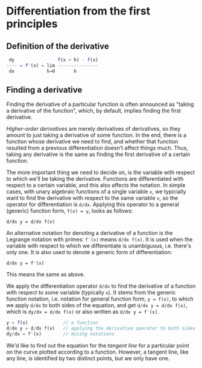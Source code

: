 # Differentiation from the first principles

## Definition of the derivative

```js
 dy                f(x + h) - f(x)
---- = f′(x) = lim ---------------
 dx            h→0       h
```

## Finding a derivative

Finding the derivative of a particular function is often announced as "taking a derivative of the function", which, by default, implies finding the first derivative.

*Higher-order derivatives* are merely derivatives of derivatives, so they amount to just taking a derivative of some function. In the end, there is a function whose derivative we need to find, and whether that function resulted from a previous differentiation doesn't affect things much. Thus, taking any derivative is the same as finding the first derivative of a certain function.

The more important thing we need to decide on, is the variable with respect to which we'll be taking the derivative. Functions are differentiated with respect to a certain variable, and this also affects the notation. In simple cases, with unary algebraic functions of a single variable `x`, we typicially want to find the derivative with respect to the same variable `x`, so the operator for differentiation is `d/dx`. Applying this operator to a general (generic) function form, `f(x) = y`, looks as follows:

    d/dx y = d/dx f(x)

An alternative notation for denoting a derivative of a function is the Legrange notation with primes: `f′(x)` means `d/dx f(x)`. It is used when the variable with respect to which we differentiate is unambiguous, i.e. there's only one. It is also used to denote a generic form of differentiation:

    d/dx y = f′(x)

This means the same as above.




We apply the differentiation operator `d/dx` to find the derivative of a function with respect to some variable (typically `x`). It stems from the generic function notation, i.e. notation for general function form, `y = f(x)`, to which we apply `d/dx` to both sides of the equation, and get `d/dx y = d/dx f(x)`, which is `dy/dx = d/dx f(x)` or also written as `d/dx y = f′(x)`.

```js
y = f(x)             // a function
d/dx y = d/dx f(x)   // applying the derivative operator to both sides
dy/dx = f′(x)        // mixing notations
```





We'd like to find out the equation for the *tangent line* for a particular point on the curve plotted according to a function. However, a tangent line, like any line, is identified by two distinct points, but we only have one.
